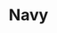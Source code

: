 ---
price: "99"
title: Navy
license: This license states that you are allowed to use these icons for your own personal and professional purposes, but you cannot sell or give them away to others in their original or altered form. It is important to read the entire license agreement for further details.
highlights:
  - "54 Pages "
  - "80+ Sections"
  - "100+ Components"
features:
  - title: "Super  permisive license"
    description: "Use the theme for your own personal and professional purposes."
  - title: "A bounch of pages"
    description: "Precoded pages to get you started right away."
preview: "https://lexingtonthemes.com/viewports/navy"
checkout: "https://lexingtonthemes.lemonsqueezy.com/checkout/buy/cad98266-24b3-47fd-99a6-e65ad9af37f6?aff_ref=JZrlqAXB"
description: A dynamic and modern SaaS theme that offers a dark theme with vibrant purple and blue accents, emphasizing user engagement and a seamless online experience. This template is ideal for SaaS startups or banking apps looking to provide their users with a sophisticated, secure, and user-friendly website.
image:
  url: "/store/navy.png"
  alt: "Put your alt text."
images:
  - url: "https://lexingtonthemes.com/images/thumbnails/navy/one.png"
    alt: "Screnshot one"
  - url: "https://lexingtonthemes.com/images/thumbnails/navy/two.png"
    alt: "Screnshot two"
  - url: "https://lexingtonthemes.com/images/thumbnails/navy/three.png"
    alt: "Screnshot three"
  - url: "https://lexingtonthemes.com/images/thumbnails/navy/four.png "
    alt: "Screnshot four"
---